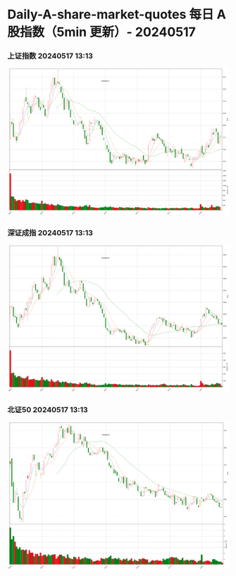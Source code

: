 
# Daily-A-share-market-quotes 每日 A 股指数（5min 更新）- 20240517

### 上证指数 20240517 13:13
![](./fig/2024/5/20240517-sh000001.png)

### 深证成指 20240517 13:13
![](./fig/2024/5/20240517-sz399001.png)

### 北证50 20240517 13:13
![](./fig/2024/5/20240517-bj899050.png)
